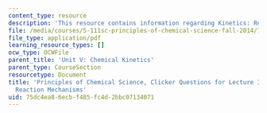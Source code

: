 ```yaml
---
content_type: resource
description: 'This resource contains information regarding Kinetics: Reaction Mechanisms.'
file: /media/courses/5-111sc-principles-of-chemical-science-fall-2014/75dc4ea86ecbf485fc4d2bbc07134071_MIT5_111F14_Lec32Clkr.pdf
file_type: application/pdf
learning_resource_types: []
ocw_type: OCWFile
parent_title: 'Unit V: Chemical Kinetics'
parent_type: CourseSection
resourcetype: Document
title: 'Principles of Chemical Science, Clicker Questions for Lecture 32: Kinetics:
  Reaction Mechanisms'
uid: 75dc4ea8-6ecb-f485-fc4d-2bbc07134071
---
```

